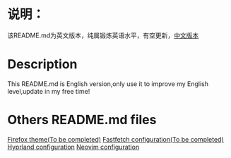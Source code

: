 # **说明：**
该README.md为英文版本，纯属锻炼英语水平，有空更新，[中文版本](https://github.com/PILIHU2022/My-dotfiles)

# **Description**
This README.md is English version,only use it to improve my English level,update in my free time!

# Others README.md files
[Firefox theme(To be completed)](https://github.com/PILIHU2022/My-dotfiles/blob/main/.config/chrome/README.md)
[Fastfetch configuration(To be completed)](https://github.com/PILIHU2022/My-dotfiles/blob/main/.config/fastfetch/README.md)
[Hyprland configuration](https://github.com/PILIHU2022/My-dotfiles/blob/main/.config/hypr/README.md)
[Neovim configuration](https://github.com/PILIHU2022/My-dotfiles/blob/main/.config/nvim/README.md)
